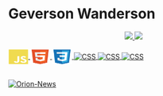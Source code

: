 <div>
  <h1> Geverson Wanderson </h1>
</div>

<div align="center">
  <a href="https://github.com/rafaballerini">
  <img height="180em" src="https://github-readme-stats.vercel.app/api?username=rafaballerini&show_icons=true&theme=dracula&include_all_commits=true&count_private=true"/>
  <img height="180em" src="https://github-readme-stats.vercel.app/api/top-langs/?username=rafaballerini&layout=compact&langs_count=7&theme=dracula"/>
</div>
 
<div style="display: inline_block"><br>
  <img align="center" alt="Javascript" height="30" width="40" src="https://raw.githubusercontent.com/devicons/devicon/master/icons/javascript/javascript-plain.svg">
  <img align="center" alt="HTML" height="30" width="40" src="https://raw.githubusercontent.com/devicons/devicon/master/icons/html5/html5-original.svg">
  <img align="center" alt="CSS" height="30" width="40" src="https://raw.githubusercontent.com/devicons/devicon/master/icons/css3/css3-original.svg">
  <img align="center" alt="CSS" height="30" width="40" src="https://raw.githubusercontent.com/devicons/blob/master/icons/nodejs/nodejs-original.svg">
  <img align="center" alt="CSS" height="30" width="40" src="https://raw.githubusercontent.com/devicons/devicon/blob/master/icons/dart/dart-original.svg">
  <img align="center" alt="CSS" height="30" width="40" src="https://raw.githubusercontent.com/devicons/devicon/blob/master/icons/npm/npm-original-wordmark.svg">
</div>
</br>

<p align="left"> <img src="https://komarev.com/ghpvc/?username=Orion-News&label=Profile%20views&color=ce9927&style=flat" alt="Orion-News" /> </p>
